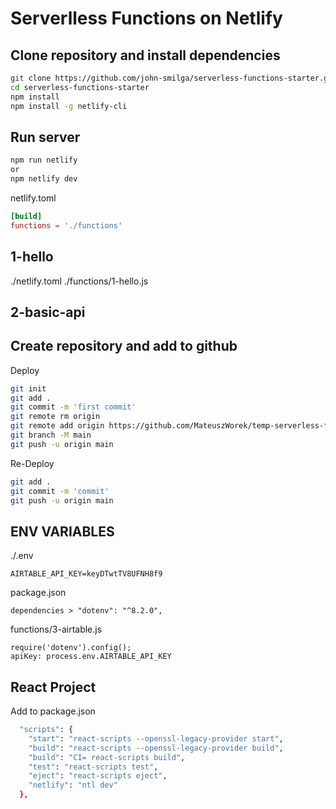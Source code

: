 # Serverlless Functions on Netlify

## Clone repository and install dependencies

```sh
git clone https://github.com/john-smilga/serverless-functions-starter.git
cd serverless-functions-starter
npm install
npm install -g netlify-cli
```

## Run server

```sh
npm run netlify
or
npm netlify dev
```

netlify.toml

```toml
[build]
functions = './functions'
```

## 1-hello

./netlify.toml ./functions/1-hello.js

## 2-basic-api

## Create repository and add to github

Deploy

```sh
git init
git add .
git commit -m 'first commit'
git remote rm origin
git remote add origin https://github.com/MateuszWorek/temp-serverless-func.git
git branch -M main
git push -u origin main
```

Re-Deploy

```sh
git add .
git commit -m 'commit'
git push -u origin main
```

## ENV VARIABLES

./.env

```
AIRTABLE_API_KEY=keyDTwtTV8UFNH8f9
```

package.json

```
dependencies > "dotenv": "^8.2.0",
```

functions/3-airtable.js

```
require('dotenv').config();
apiKey: process.env.AIRTABLE_API_KEY
```

## React Project

Add to package.json

```sh
  "scripts": {
    "start": "react-scripts --openssl-legacy-provider start",
    "build": "react-scripts --openssl-legacy-provider build",
    "build": "CI= react-scripts build",
    "test": "react-scripts test",
    "eject": "react-scripts eject",
    "netlify": "ntl dev"
  },
```
